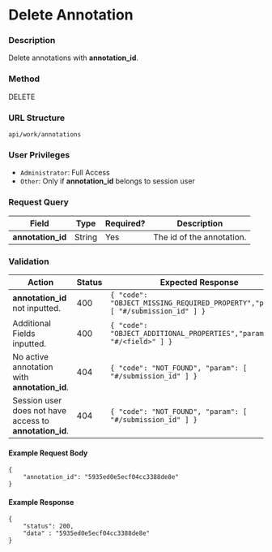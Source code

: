 Delete Annotation
===
### Description
Delete annotations with **annotation_id**.

### Method
DELETE

### URL Structure
`api/work/annotations`

### User Privileges
* `Administrator`: Full Access
* `Other`: Only if **annotation_id** belongs to session user

### Request Query
| Field             | Type   | Required? | Description               |
|-------------------|--------|-----------|---------------------------|
| **annotation_id** | String | Yes       | The id of the annotation. |


### Validation
| Action                                                  | Status | Expected Response                                                               |
|---------------------------------------------------------|--------|---------------------------------------------------------------------------------|
| **annotation_id** not inputted.                         | 400    | `{ "code": "OBJECT_MISSING_REQUIRED_PROPERTY","param": [ "#/submission_id" ] }` |
| Additional Fields inputted.                             | 400    | `{ "code": "OBJECT_ADDITIONAL_PROPERTIES","param": [ "#/<field>" ] }`           |
| No active annotation with **annotation_id**.            | 404    | `{ "code": "NOT_FOUND", "param": [ "#/submission_id" ] }`                       |
| Session user does not have access to **annotation_id**. | 404    | `{ "code": "NOT_FOUND", "param": [ "#/submission_id" ] }`                       |

#### Example Request Body
```
{
    "annotation_id": "5935ed0e5ecf04cc3388de8e"
}
```
#### Example Response
```
{
    "status": 200,
    "data" : "5935ed0e5ecf04cc3388de8e"
}
```
